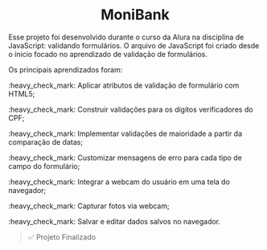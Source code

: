 <h1 align="center"> MoniBank </h1>

Esse projeto foi desenvolvido durante o curso da Alura na disciplina de JavaScript: validando formulários. O arquivo de JavaScript foi criado desde o inicio focado no aprendizado de validação de formulários.

<p>Os principais aprendizados foram:</p> 
<p>:heavy_check_mark: Aplicar atributos de validação de formulário com HTML5;</p>
<p>:heavy_check_mark: Construir validações para os dígitos verificadores do CPF;</p>
<p>:heavy_check_mark: Implementar validações de maioridade a partir da comparação de datas;</p>
<p>:heavy_check_mark: Customizar mensagens de erro para cada tipo de campo do formulário;</p>
<p>:heavy_check_mark: Integrar a webcam do usuário em uma tela do navegador;</p>
<p>:heavy_check_mark: Capturar fotos via webcam;</p>
<p>:heavy_check_mark: Salvar e editar dados salvos no navegador.</p>


> :white_check_mark: Projeto Finalizado
